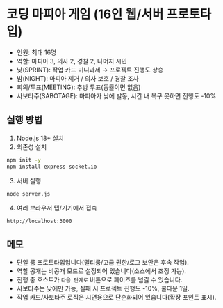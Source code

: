 
# 코딩 마피아 게임 (16인 웹/서버 프로토타입)

- 인원: 최대 16명
- 역할: 마피아 3, 의사 2, 경찰 2, 나머지 시민
- 낮(SPRINT): 작업 카드 미니과제 → 프로젝트 진행도 상승
- 밤(NIGHT): 마피아 제거 / 의사 보호 / 경찰 조사
- 회의/투표(MEETING): 추방 투표(동률이면 없음)
- 사보타주(SABOTAGE): 마피아가 낮에 발동, 시간 내 복구 못하면 진행도 -10%

## 실행 방법

1) Node.js 18+ 설치
2) 의존성 설치
```bash
npm init -y
npm install express socket.io
```
3) 서버 실행
```bash
node server.js
```
4) 여러 브라우저 탭/기기에서 접속
```
http://localhost:3000
```

## 메모
- 단일 룸 프로토타입입니다(멀티룸/고급 권한/로그 보안은 후속 작업).
- 역할 공개는 비공개 모드로 설정되어 있습니다(소스에서 조정 가능).
- 진행 중 호스트가 `다음 단계로` 버튼으로 페이즈를 넘길 수 있습니다.
- 사보타주는 낮에만 가능, 실패 시 프로젝트 진행도 -10%, 쿨다운 1일.
- 작업 카드/사보타주 로직은 시연용으로 단순화되어 있습니다(확장 포인트 표시).
